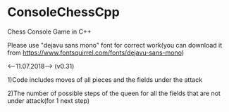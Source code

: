 # ConsoleChessCpp
Chess Console Game in C++ 

Please use "dejavu sans mono" font for correct work(you can download it from https://www.fontsquirrel.com/fonts/dejavu-sans-mono)
 
 <--11.07.2018--> (v0.31) 
 
1)Code includes moves of all pieces and the fields under the attack

2)The number of possible steps of the queen for all the fields that are not under attack(for 1 next step)
